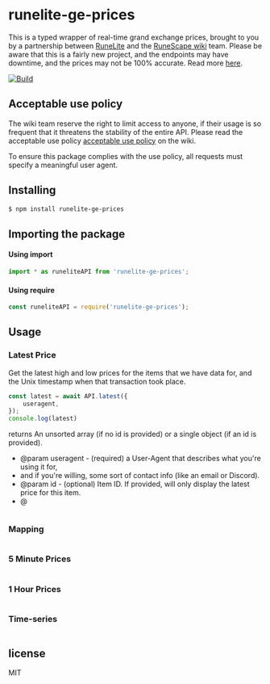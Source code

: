 # runelite-ge-prices

This is a typed wrapper of real-time grand exchange prices, brought to you by a partnership between [RuneLite](https://runelite.net/) and the [RuneScape wiki](https://oldschool.runescape.wiki/) team. Please be aware that this is a fairly new project, and the endpoints may have downtime, and the prices may not be 100% accurate. Read more [here](https://oldschool.runescape.wiki/w/RuneScape:Real-time_Prices).

[![Build](https://github.com/nyan-left/runelite-grand-exchange-prices/actions/workflows/test.yml/badge.svg)](https://github.com/nyan-left/runelite-grand-exchange-prices/actions/workflows/test.yml)

## Acceptable use policy

The wiki team reserve the right to limit access to anyone, if their usage is so frequent that it threatens the stability of the entire API. Please read the acceptable use policy [acceptable use policy](https://oldschool.runescape.wiki/w/RuneScape:Real-time_Prices#Acceptable_use_policy) on the wiki.

To ensure this package complies with the use policy, all requests must specify a meaningful user agent.

## Installing

```bash
$ npm install runelite-ge-prices
```

## Importing the package

#### Using import

```ts
import * as runeliteAPI from 'runelite-ge-prices';
```

#### Using require

```js
const runeliteAPI = require('runelite-ge-prices');
```

## Usage


### Latest Price

 Get the latest high and low prices for the items that we have data for, and the Unix timestamp when that transaction took place.

  ```ts
  const latest = await API.latest({
      useragent,
  });
  console.log(latest)

  ```


 returns An unsorted array (if no id is provided) or a single object (if an id is provided).

 * @param useragent - (required) a User-Agent that describes what you're using it for,
 * and if you're willing, some sort of contact info (like an email or Discord).
 * @param id - (optional) Item ID. If provided, will only display the latest price for this item.
 * @


```ts


```

### Mapping

```ts


```

### 5 Minute Prices

```ts


```


### 1 Hour Prices
```ts


```


### Time-series

```ts


```




## license


MIT
